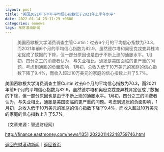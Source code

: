 ```yaml
---
layout: post
title: "美国2021年下半年平均信心指数低于2021年上半年水平"
date: 2022-01-14 23:11:29 +0800
categories: emnews
tags: 东财滚动新闻
---
```

> 美国密歇根大学消费调查主管Curtin：过去6个月的平均信心指数为70.3，而2021年前6个月的平均信心指数为82.9。虽然德尔塔和奥密克戎变异株肯定促成了数据的下降，但一部分原因也是由于不断上涨的通胀水平。1月初，四分之三的消费者认为，与失业相比，通胀是美国面临的更严重的问题。考虑到通胀的负面影响，1月初，总收入低于10万美元的家庭的信心指数下降了9.4%，而收入超过10万美元的家庭的信心指数上升了5.7%。

<p>美国密歇根大学消费调查主管Curtin:过去6个月的平均信心指数为70.3，而2021年前6个月的平均信心指数为82.9。虽然德尔塔和奥密克戎变异株肯定促成了数据的下降，但一部分原因也是由于不断上涨的通胀水平。1月初，四分之三的消费者认为，与失业相比，通胀是美国面临的更严重的问题。考虑到通胀的负面影响，1月初，总收入低于10万美元的家庭的信心指数下降了9.4%，而收入超过10万美元的家庭的信心指数上升了5.7%。</p><p class="em_media">（文章来源：智通财经网）</p>

<http://finance.eastmoney.com/news/1351,202201142248759746.html>

[返回东财滚动新闻](//finews.withounder.com/emnews/)｜[返回首页](//finews.withounder.com/)